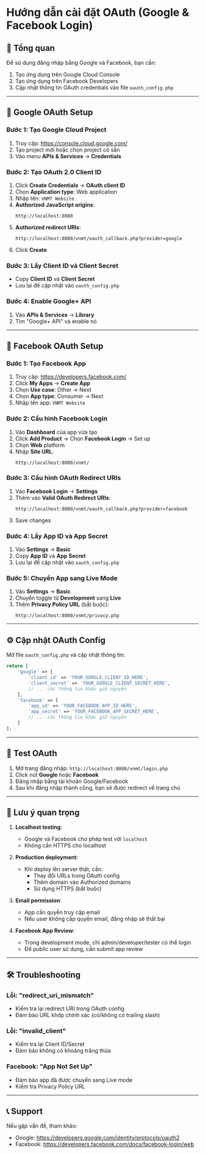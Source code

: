 # Hướng dẫn cài đặt OAuth (Google & Facebook Login)

## 🔐 Tổng quan
Để sử dụng đăng nhập bằng Google và Facebook, bạn cần:
1. Tạo ứng dụng trên Google Cloud Console
2. Tạo ứng dụng trên Facebook Developers
3. Cập nhật thông tin OAuth credentials vào file `oauth_config.php`

---

## 📱 Google OAuth Setup

### Bước 1: Tạo Google Cloud Project
1. Truy cập: https://console.cloud.google.com/
2. Tạo project mới hoặc chọn project có sẵn
3. Vào menu **APIs & Services** → **Credentials**

### Bước 2: Tạo OAuth 2.0 Client ID
1. Click **Create Credentials** → **OAuth client ID**
2. Chọn **Application type**: Web application
3. Nhập tên: `VNMT Website`
4. **Authorized JavaScript origins**:
   ```
   http://localhost:8080
   ```
5. **Authorized redirect URIs**:
   ```
   http://localhost:8080/vnmt/oauth_callback.php?provider=google
   ```
6. Click **Create**

### Bước 3: Lấy Client ID và Client Secret
- Copy **Client ID** và **Client Secret**
- Lưu lại để cập nhật vào `oauth_config.php`

### Bước 4: Enable Google+ API
1. Vào **APIs & Services** → **Library**
2. Tìm "Google+ API" và enable nó

---

## 📘 Facebook OAuth Setup

### Bước 1: Tạo Facebook App
1. Truy cập: https://developers.facebook.com/
2. Click **My Apps** → **Create App**
3. Chọn **Use case**: Other → Next
4. Chọn **App type**: Consumer → Next
5. Nhập tên app: `VNMT Website`

### Bước 2: Cấu hình Facebook Login
1. Vào **Dashboard** của app vừa tạo
2. Click **Add Product** → Chọn **Facebook Login** → Set up
3. Chọn **Web** platform
4. Nhập **Site URL**: 
   ```
   http://localhost:8080/vnmt/
   ```

### Bước 3: Cấu hình OAuth Redirect URIs
1. Vào **Facebook Login** → **Settings**
2. Thêm vào **Valid OAuth Redirect URIs**:
   ```
   http://localhost:8080/vnmt/oauth_callback.php?provider=facebook
   ```
3. Save changes

### Bước 4: Lấy App ID và App Secret
1. Vào **Settings** → **Basic**
2. Copy **App ID** và **App Secret**
3. Lưu lại để cập nhật vào `oauth_config.php`

### Bước 5: Chuyển App sang Live Mode
1. Vào **Settings** → **Basic**
2. Chuyển toggle từ **Development** sang **Live**
3. Thêm **Privacy Policy URL** (bắt buộc):
   ```
   http://localhost:8080/vnmt/privacy.php
   ```

---

## ⚙️ Cập nhật OAuth Config

Mở file `oauth_config.php` và cập nhật thông tin:

```php
return [
    'google' => [
        'client_id' => 'YOUR_GOOGLE_CLIENT_ID_HERE',
        'client_secret' => 'YOUR_GOOGLE_CLIENT_SECRET_HERE',
        // ... các thông tin khác giữ nguyên
    ],
    'facebook' => [
        'app_id' => 'YOUR_FACEBOOK_APP_ID_HERE',
        'app_secret' => 'YOUR_FACEBOOK_APP_SECRET_HERE',
        // ... các thông tin khác giữ nguyên
    ]
];
```

---

## 🧪 Test OAuth

1. Mở trang đăng nhập: `http://localhost:8080/vnmt/login.php`
2. Click nút **Google** hoặc **Facebook**
3. Đăng nhập bằng tài khoản Google/Facebook
4. Sau khi đăng nhập thành công, bạn sẽ được redirect về trang chủ

---

## 🚨 Lưu ý quan trọng

1. **Localhost testing**:
   - Google và Facebook cho phép test với `localhost`
   - Không cần HTTPS cho localhost

2. **Production deployment**:
   - Khi deploy lên server thật, cần:
     - Thay đổi URLs trong OAuth config
     - Thêm domain vào Authorized domains
     - Sử dụng HTTPS (bắt buộc)

3. **Email permission**:
   - App cần quyền truy cập email
   - Nếu user không cấp quyền email, đăng nhập sẽ thất bại

4. **Facebook App Review**:
   - Trong development mode, chỉ admin/developer/tester có thể login
   - Để public user sử dụng, cần submit app review

---

## 🛠️ Troubleshooting

### Lỗi: "redirect_uri_mismatch"
- Kiểm tra lại redirect URI trong OAuth config
- Đảm bảo URL khớp chính xác (có/không có trailing slash)

### Lỗi: "invalid_client"
- Kiểm tra lại Client ID/Secret
- Đảm bảo không có khoảng trắng thừa

### Facebook: "App Not Set Up"
- Đảm bảo app đã được chuyển sang Live mode
- Kiểm tra Privacy Policy URL

---

## 📞 Support

Nếu gặp vấn đề, tham khảo:
- Google: https://developers.google.com/identity/protocols/oauth2
- Facebook: https://developers.facebook.com/docs/facebook-login/web

